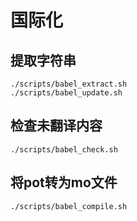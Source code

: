 # 国际化

## 提取字符串

```shell
./scripts/babel_extract.sh
./scripts/babel_update.sh
```

## 检查未翻译内容

```shell
./scripts/babel_check.sh
```

## 将pot转为mo文件

```shell
./scripts/babel_compile.sh
```
